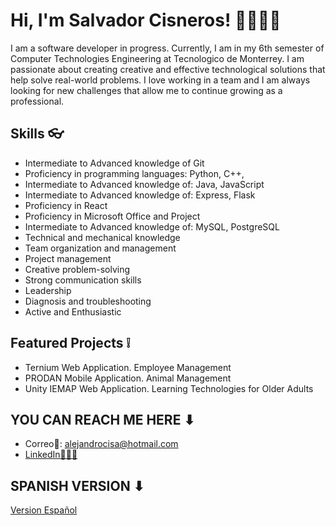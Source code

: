 # Hi, I'm Salvador Cisneros! 👋👨🏽‍💻

I am a software developer in progress. Currently, I am in my 6th semester of Computer Technologies Engineering at Tecnologico de Monterrey. I am passionate about creating creative and effective technological solutions that help solve real-world problems. I love working in a team and I am always looking for new challenges that allow me to continue growing as a professional.

## Skills 👓

- Intermediate to Advanced knowledge of Git
- Proficiency in programming languages: Python, C++,
- Intermediate to Advanced knowledge of: Java, JavaScript
- Intermediate to Advanced knowledge of: Express, Flask
- Proficiency in React
- Proficiency in Microsoft Office and Project
- Intermediate to Advanced knowledge of: MySQL, PostgreSQL
- Technical and mechanical knowledge
- Team organization and management
- Project management
- Creative problem-solving
- Strong communication skills
- Leadership
- Diagnosis and troubleshooting
- Active and Enthusiastic

## Featured Projects ❕

- Ternium Web Application. Employee Management
- PRODAN Mobile Application. Animal Management
- Unity IEMAP Web Application. Learning Technologies for Older Adults

## YOU CAN REACH ME HERE ⬇

- Correo📨: alejandrocisa@hotmail.com
- [LinkedIn👨🏽‍🎓](https://www.linkedin.com/in/salvador-cisneros-1b1483234/)



## SPANISH VERSION ⬇

[Version Español](https://github.com/SalvadorCisneros/SalvadorCisnerosES.git)



